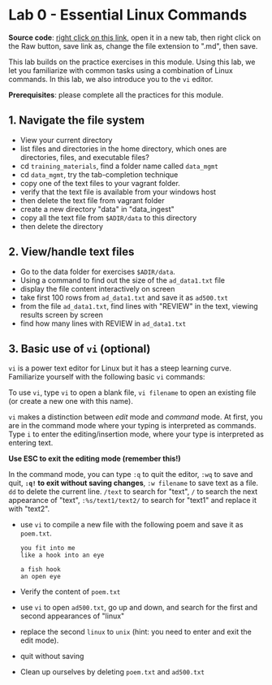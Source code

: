 # Lab 0 - Essential Linux Commands

**Source code**: [right click on this link](https://github.umn.edu/deliu/bigdata19/blob/master/00-Linux/lab0.md), open it in a new tab, then right click on the Raw button, save link as, change the file extension to ".md", then save.

This lab builds on the practice exercises in this module. Using this lab, we let you familiarize with common tasks using a combination of Linux commands. In this lab, we also introduce you to the `vi` editor. 

**Prerequisites**: please complete all the practices for this module.

## 1. Navigate the file system

- View your current directory
- list files and directories in the home directory, which ones are directories, files, and executable files?
- cd `training_materials`, find a folder name called `data_mgmt`
- cd `data_mgmt`, try the tab-completion technique
- copy one of the text files to your vagrant folder.
- verify that the text file is available from your windows host
- then delete the text file from vagrant folder
- create a new directory "data" in "data_ingest"
- copy all the text file from `$ADIR/data` to this directory
- then delete the directory

## 2. View/handle text files

- Go to the data folder for exercises `$ADIR/data`.
- Using a command to find out the size of the `ad_data1.txt` file
- display the file content interactively on screen
- take first 100 rows from `ad_data1.txt` and save it as `ad500.txt`
- from the file `ad_data1.txt`, find lines with "REVIEW" in the text, viewing results screen by screen
- find how many lines with REVIEW in `ad_data1.txt`

## 3. Basic use of `vi` (optional)

`vi` is a power text editor for Linux but it has a steep learning curve. Familiarize yourself with the following basic `vi` commands:

To use `vi`, type `vi` to open a blank file, `vi filename` to open an existing file (or create a new one with this name).

`vi` makes a distinction between *edit* mode and *command* mode. At first, you are in the command mode where your typing is interpreted as commands. Type `i` to enter the editing/insertion mode, where your type is interpreted as entering text. 

**Use ESC to exit the editing mode (remember this!)**

In the command mode, you can type `:q` to quit the editor, `:wq` to save and quit, **`:q!` to exit without saving changes**, `:w filename` to save text as a file. `dd` to delete the current line. `/text` to search for "text", `/` to search the next appearance of "text", `:%s/text1/text2/`  to search for "text1" and replace it with "text2".

- use `vi` to compile a new file with the following poem and save it as `poem.txt`. 
    ```
    you fit into me
    like a hook into an eye

    a fish hook
    an open eye
    ```
- Verify the content of `poem.txt`
- use `vi` to open `ad500.txt`, go up and down, and search for the first and second appearances of "linux" 
- replace the second `linux` to `unix` (hint: you need to enter and exit the edit mode).
- quit without saving

- Clean up ourselves by deleting `poem.txt` and `ad500.txt`

